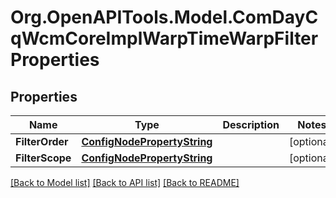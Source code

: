 # Org.OpenAPITools.Model.ComDayCqWcmCoreImplWarpTimeWarpFilterProperties
## Properties

Name | Type | Description | Notes
------------ | ------------- | ------------- | -------------
**FilterOrder** | [**ConfigNodePropertyString**](ConfigNodePropertyString.md) |  | [optional] 
**FilterScope** | [**ConfigNodePropertyString**](ConfigNodePropertyString.md) |  | [optional] 

[[Back to Model list]](../README.md#documentation-for-models) [[Back to API list]](../README.md#documentation-for-api-endpoints) [[Back to README]](../README.md)

